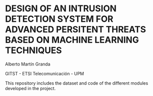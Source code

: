 # DESIGN OF AN INTRUSION DETECTION SYSTEM FOR ADVANCED PERSITENT THREATS BASED ON MACHINE LEARNING TECHNIQUES
Alberto Martín Granda

GITST - ETSI Telecomunicación - UPM
	
This repository includes the dataset and code of the different modules developed in the project.
